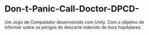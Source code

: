 # Don-t-Panic-Call-Doctor-DPCD-
Um Jogo de Computador desenvolvido com Unity.
Com o objetivo de informar sobre os perigos do descarte indevido de lixos hopitalares.
